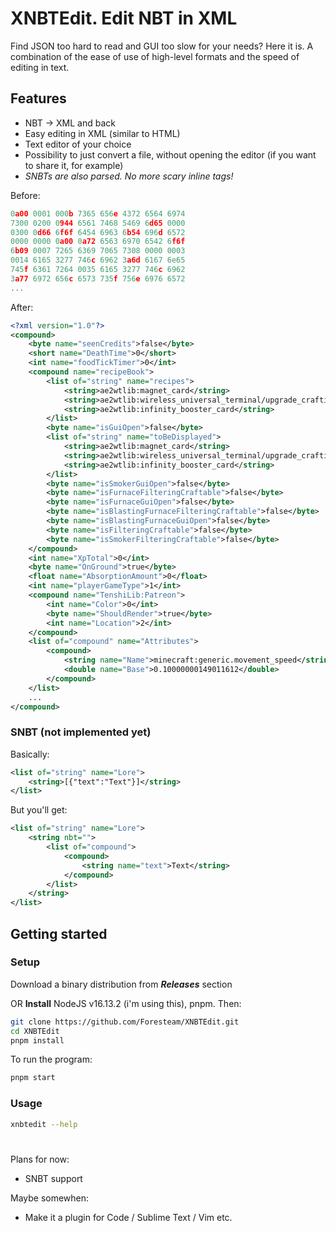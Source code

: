 # XNBTEdit. Edit NBT in XML
Find JSON too hard to read and GUI too slow for your needs? Here it is.
A combination of the ease of use of high-level formats and the speed of editing in text.
## Features
* NBT -> XML and back
* Easy editing in XML (similar to HTML)
* Text editor of your choice
* Possibility to just convert a file, without opening the editor (if you want to share it, for example)
* *SNBTs are also parsed. No more scary inline tags!*

Before:
```h
0a00 0001 000b 7365 656e 4372 6564 6974
7300 0200 0944 6561 7468 5469 6d65 0000
0300 0d66 6f6f 6454 6963 6b54 696d 6572
0000 0000 0a00 0a72 6563 6970 6542 6f6f
6b09 0007 7265 6369 7065 7308 0000 0003
0014 6165 3277 746c 6962 3a6d 6167 6e65
745f 6361 7264 0035 6165 3277 746c 6962
3a77 6972 656c 6573 735f 756e 6976 6572
...
```
After:
```xml
<?xml version="1.0"?>
<compound>
	<byte name="seenCredits">false</byte>
	<short name="DeathTime">0</short>
	<int name="foodTickTimer">0</int>
	<compound name="recipeBook">
		<list of="string" name="recipes">
			<string>ae2wtlib:magnet_card</string>
			<string>ae2wtlib:wireless_universal_terminal/upgrade_crafting</string>
			<string>ae2wtlib:infinity_booster_card</string>
		</list>
		<byte name="isGuiOpen">false</byte>
		<list of="string" name="toBeDisplayed">
			<string>ae2wtlib:magnet_card</string>
			<string>ae2wtlib:wireless_universal_terminal/upgrade_crafting</string>
			<string>ae2wtlib:infinity_booster_card</string>
		</list>
		<byte name="isSmokerGuiOpen">false</byte>
		<byte name="isFurnaceFilteringCraftable">false</byte>
		<byte name="isFurnaceGuiOpen">false</byte>
		<byte name="isBlastingFurnaceFilteringCraftable">false</byte>
		<byte name="isBlastingFurnaceGuiOpen">false</byte>
		<byte name="isFilteringCraftable">false</byte>
		<byte name="isSmokerFilteringCraftable">false</byte>
	</compound>
	<int name="XpTotal">0</int>
	<byte name="OnGround">true</byte>
	<float name="AbsorptionAmount">0</float>
	<int name="playerGameType">1</int>
	<compound name="TenshiLib:Patreon">
		<int name="Color">0</int>
		<byte name="ShouldRender">true</byte>
		<int name="Location">2</int>
	</compound>
	<list of="compound" name="Attributes">
		<compound>
			<string name="Name">minecraft:generic.movement_speed</string>
			<double name="Base">0.10000000149011612</double>
		</compound>
	</list>
	...
</compound>
```
### SNBT (not implemented yet)
Basically:
```xml
<list of="string" name="Lore">
	<string>[{"text":"Text"}]</string>
</list>
```
But you'll get:
```xml
<list of="string" name="Lore">
	<string nbt="">
		<list of="compound">
			<compound>
				<string name="text">Text</string>
			</compound>
		</list>
	</string>
</list>
```

## Getting started
### Setup
Download a binary distribution from ***Releases*** section

OR **Install** NodeJS v16.13.2 (i'm using this), pnpm.
Then:
```sh
git clone https://github.com/Foresteam/XNBTEdit.git
cd XNBTEdit
pnpm install
```
To run the program:
```sh
pnpm start
```
### Usage
```sh
xnbtedit --help
```

#
Plans for now:
* SNBT support

Maybe somewhen:
* Make it a plugin for Code / Sublime Text / Vim etc.